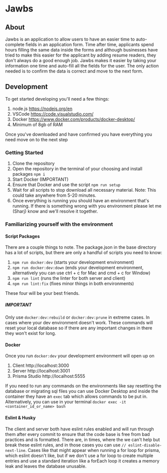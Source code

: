 # Jawbs

## About

Jawbs is an application to allow users to have an easier time to auto-complete fields in an application form.
Time after time, applicants spend hours filling the same data inside the forms and although businesses have tried
to make this easier for the applicant by adding resume readers, they don't always do a good enough job. Jawbs makes it easier by taking your information one time and auto-fill all the fields for the user. The only action needed is to confirm the data is correct and move to the next form.

## Development

To get started developing you'll need a few things:

1. node.js https://nodejs.org/en
2. VSCode https://code.visualstudio.com/
3. Docker https://www.docker.com/products/docker-desktop/
4. Minimum of 8gb of RAM

Once you've downloaded and have confirmed you have everything you need move on to the next step

### Getting Started

1. Clone the repository
2. Open the repository in the terminal of your choosing and install packages
   `npm i`
3. Start Docker (IMPORTANT)
4. Ensure that Docker and use the script
   `npm run setup`
5. Wait for all scripts to stop download all necessary material. Note: This could take anywhere from
   5-20 minutes.
6. Once everything is running you should have an environment that's running. If there is something wrong
   with you environment please let me (Sharj) know and we'll resolve it together.

### Familiarizing yourself with the environment

#### Script Packages

There are a couple things to note. The package.json in the base directory has a lot of scripts, but there are only a handful of scripts you need to know:

1. `npm run docker:dev` (starts your development environment)
2. `npm run docker:dev:down` (ends your development environment, alternatively you can use ctrl + c for Mac and cmd + c for Window)
3. `npm run lint` (runs the linter for both server and client)
4. `npm run lint:fix` (fixes minor things in both environments)

These four will be your best friends.

##### IMPORTANT

Only use `docker:dev:rebuild` or `docker:dev:prune` in extreme cases. In cases where your dev environment doesn't work. These commands will reset your local database so if there are any important changes in there they won't exist for long.

#### Docker

Once you run `docker:dev` your development environment will open up on

1.  Client http://localhost:3000
2.  Server http://localhost:3001
3.  Prisma Studio http://localhost:5555

If you need to run any commands on the environments like say resetting the database or migrating sql files
you can use Docker Desktop and inside the container they have an `exec` tab which allows commands to be put in.
Alternatively, you can use in your terminal `docker exec -it <container_id_or_name> bash`

#### Eslint & Husky

The client and server both have eslint rules enabled and will run through them after every commit to ensure that
the code base is free from bad practices and is formatted. There are, in times, where the we can't help but break these eslint rules, and in those cases you can use `// eslint-disable-next-line`. Cases like that might appear when running a for loop for prisma, which eslint doesn't like, but if we don't use a for loop to create multiple entries and use a standard iteration like a forEach loop it creates a memory leak and leaves the database unusable.
